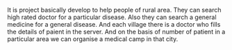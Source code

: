 It is project basically develop  to help people of rural area. They can search high rated doctor for a particular disease. Also they can search a general medicine for a general disease. And each village there is a doctor who fills the details of paient in the server. And on the basis of number of patient in a particular area we can organise a medical camp in that city.
